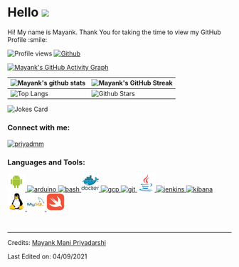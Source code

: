 

<h1> Hello  <img src = "https://raw.githubusercontent.com/MartinHeinz/MartinHeinz/master/wave.gif" width = 30px> </h1>


<div size='20px'> Hi! My name is Mayank. Thank You for taking the time to view my GitHub Profile :smile: 


</div>

<p align='center'>
</p>


![Profile views](https://visitor-badge.glitch.me/badge?page_id=uc-priyadmm.uc-priyadmm)
[![Github](https://img.shields.io/github/followers/uc-priyadmm?label=Follow&style=social)](https://github.com/uc-priyadmm)
  </pre>  
  
[![Mayank's GitHub Activity Graph](https://activity-graph.herokuapp.com/graph?username=uc-priyadmm&theme=tokyonight)](https://git.io/praveenscience)

| ![Mayank's github stats](https://github-readme-stats.vercel.app/api?username=uc-priyadmm&show_icons=true&theme=tokyonight) | ![Mayank's GitHub Streak](https://github-readme-streak-stats.herokuapp.com/?user=uc-priyadmm&theme=tokyonight) |
| --- | --- |
| ![Top Langs](https://github-readme-stats.vercel.app/api/top-langs/?username=uc-priyadmm&theme=tokyonight) | ![Github Stars](https://github-readme-stats.vercel.app/api?username=uc-priyadmm&show_icons=true&locale=en&count_private=true&hide_rank=true&custom_title=My%20GitHub%20Stats&disable_animations=true&theme=tokyonight) |

![Jokes Card](https://readme-jokes.vercel.app/api?theme=tokyonight)



<h3 align="left">Connect with me:</h3>
<p align="left">
<a href="https://linkedin.com/in/priyadmm" target="blank"><img align="center" src="https://raw.githubusercontent.com/rahuldkjain/github-profile-readme-generator/master/src/images/icons/Social/linked-in-alt.svg" alt="priyadmm" height="30" width="40" /></a>
</p>

<h3 align="left">Languages and Tools:</h3>
<p align="left"> <a href="https://developer.android.com" target="_blank"> <img src="https://raw.githubusercontent.com/devicons/devicon/master/icons/android/android-original-wordmark.svg" alt="android" width="40" height="40"/> </a> <a href="https://www.arduino.cc/" target="_blank"> <img src="https://cdn.worldvectorlogo.com/logos/arduino-1.svg" alt="arduino" width="40" height="40"/> </a> <a href="https://www.gnu.org/software/bash/" target="_blank"> <img src="https://www.vectorlogo.zone/logos/gnu_bash/gnu_bash-icon.svg" alt="bash" width="40" height="40"/> </a> <a href="https://www.docker.com/" target="_blank"> <img src="https://raw.githubusercontent.com/devicons/devicon/master/icons/docker/docker-original-wordmark.svg" alt="docker" width="40" height="40"/> </a> <a href="https://cloud.google.com" target="_blank"> <img src="https://www.vectorlogo.zone/logos/google_cloud/google_cloud-icon.svg" alt="gcp" width="40" height="40"/> </a> <a href="https://git-scm.com/" target="_blank"> <img src="https://www.vectorlogo.zone/logos/git-scm/git-scm-icon.svg" alt="git" width="40" height="40"/> </a> <a href="https://www.java.com" target="_blank"> <img src="https://raw.githubusercontent.com/devicons/devicon/master/icons/java/java-original.svg" alt="java" width="40" height="40"/> </a> <a href="https://www.jenkins.io" target="_blank"> <img src="https://www.vectorlogo.zone/logos/jenkins/jenkins-icon.svg" alt="jenkins" width="40" height="40"/> </a> <a href="https://www.elastic.co/kibana" target="_blank"> <img src="https://www.vectorlogo.zone/logos/elasticco_kibana/elasticco_kibana-icon.svg" alt="kibana" width="40" height="40"/> </a> <a href="https://www.linux.org/" target="_blank"> <img src="https://raw.githubusercontent.com/devicons/devicon/master/icons/linux/linux-original.svg" alt="linux" width="40" height="40"/> </a> <a href="https://www.mysql.com/" target="_blank"> <img src="https://raw.githubusercontent.com/devicons/devicon/master/icons/mysql/mysql-original-wordmark.svg" alt="mysql" width="40" height="40"/> </a> <a href="https://developer.apple.com/swift/" target="_blank"> <img src="https://raw.githubusercontent.com/devicons/devicon/master/icons/swift/swift-original.svg" alt="swift" width="40" height="40"/> </a> </p>



<br>


-----
Credits: [Mayank Mani Priyadarshi](https://github.com/uc-priyadmm)

Last Edited on: 04/09/2021
